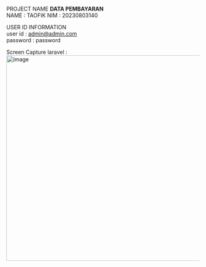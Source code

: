 PROJECT NAME <B>DATA PEMBAYARAN</B><BR>
NAME : TAOFIK
NIM : 20230803140

USER ID INFORMATION<br>
user id : admin@admin.com<br>
password : password<br>

Screen Capture laravel :
<img width="1350" height="537" alt="image" src="https://github.com/user-attachments/assets/31618218-8856-40c6-8808-862df109d259" />

